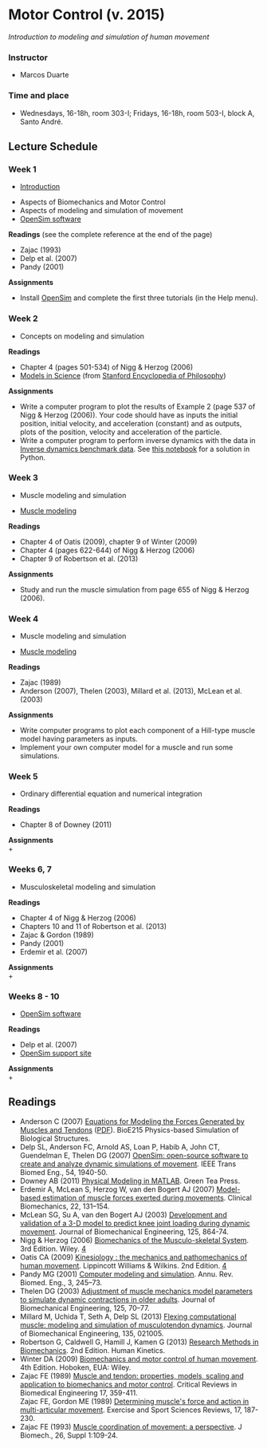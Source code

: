 # Motor Control (v. 2015)  
*Introduction to modeling and simulation of human movement*

### Instructor  
- Marcos Duarte 

### Time and place  
- Wednesdays, 16-18h, room 303-I; Fridays, 16-18h, room 503-I, block A, Santo André.

## Lecture Schedule

### Week 1   
- [Introduction](https://drive.google.com/open?id=0BxbW72zV7WmUTzdzWFgwelVMSW8&authuser=0)
 + Aspects of Biomechanics and Motor Control
 + Aspects of modeling and simulation of movement
 + [OpenSim software](https://simtk.org/home/opensim)

**Readings** (see the complete reference at the end of the page)
 + Zajac (1993)
 + Delp et al. (2007)
 + Pandy (2001)

**Assignments**   
 + Install [OpenSim](https://simtk.org/home/opensim) and complete the first three tutorials (in the Help menu).

### Week 2
- Concepts on modeling and simulation

**Readings**   
 + Chapter 4 (pages 501-534) of Nigg & Herzog (2006)
 + [Models in Science](http://plato.stanford.edu/entries/models-science/) (from [Stanford Encyclopedia of Philosophy](http://plato.stanford.edu/index.html))

**Assignments**   
 + Write a computer program to plot the results of Example 2 (page 537 of Nigg & Herzog (2006)). Your code should have as inputs the initial position, initial velocity, and acceleration (constant) and as outputs, plots of the position, velocity and acceleration of the particle.  
 + Write a computer program to perform inverse dynamics with the data in [Inverse dynamics benchmark data](http://isbweb.org/data/invdyn/index.html). See [this notebook](http://nbviewer.ipython.org/github/demotu/BMC/blob/master/notebooks/GaitAnalysis2D.ipynb) for a solution in Python.
 
### Week 3
- Muscle modeling and simulation  
 + [Muscle modeling](http://nbviewer.ipython.org/github/demotu/BMC/blob/master/notebooks/MuscleModeling.ipynb)  

**Readings**   
 + Chapter 4 of Oatis (2009), chapter 9 of Winter (2009)
 + Chapter 4 (pages 622-644) of Nigg & Herzog (2006)
 + Chapter 9 of Robertson et al. (2013)  

**Assignments**   
 + Study and run the muscle simulation from page 655 of Nigg & Herzog (2006).
 
### Week 4
- Muscle modeling and simulation
 + [Muscle modeling](http://nbviewer.ipython.org/github/demotu/BMC/blob/master/notebooks/MuscleModeling.ipynb)  
 
**Readings**   
 + Zajac (1989)  
 + Anderson (2007), Thelen (2003), Millard et al. (2013), McLean et al. (2003)

**Assignments**   
 + Write computer programs to plot each component of a Hill-type muscle model having parameters as inputs.
 + Implement your own computer model for a muscle and run some simulations.
 
### Week 5
- Ordinary differential equation and numerical integration

**Readings**   
 + Chapter 8 of Downey (2011)
 
**Assignments**   
 +    
 
### Weeks 6, 7
- Musculoskeletal modeling and simulation

**Readings**   
 + Chapter 4 of Nigg & Herzog (2006)  
 + Chapters 10 and 11 of Robertson et al. (2013)  
 + Zajac & Gordon (1989)
 + Pandy (2001)  
 + Erdemir et al. (2007)  
 
**Assignments**   
 +        
 
### Weeks 8 - 10
- [OpenSim software](https://simtk.org/home/opensim)   

**Readings**   
 + Delp et al. (2007)
 + [OpenSim support site](http://opensim.stanford.edu/support/index.html)   
 
**Assignments**   
 +    
 
## Readings

- Anderson C (2007) [Equations for Modeling the Forces Generated by Muscles and Tendons](https://docs.google.com/viewer?url=https%3A%2F%2Fsimtk.org%2Fdocman%2Fview.php%2F124%2F604%2FMuscleAndTendonForcesClayAnderson20070521.doc) ([PDF](https://drive.google.com/open?id=0BxbW72zV7WmUVUh0MldGOGZ6aHc&authuser=0)). BioE215 Physics-based Simulation of Biological Structures.  
- Delp SL, Anderson FC, Arnold AS, Loan P, Habib A, John CT, Guendelman E, Thelen DG (2007) [OpenSim: open-source software to create and analyze dynamic simulations of movement](http://www.ncbi.nlm.nih.gov/pubmed/18018689). IEEE Trans Biomed Eng., 54, 1940-50.   
- Downey AB (2011) [Physical Modeling in MATLAB](http://greenteapress.com/matlab/). Green Tea Press. 
- Erdemir A, McLean S, Herzog W, van den Bogert AJ (2007) [Model-based estimation of muscle forces exerted during movements](http://www.ncbi.nlm.nih.gov/pubmed/17070969). Clinical Biomechanics, 22, 131–154.  
- McLean SG, Su A, van den Bogert AJ (2003) [Development and validation of a 3-D model to predict knee joint loading during dynamic movement](http://www.ncbi.nlm.nih.gov/pubmed/14986412). Journal of Biomechanical Engineering, 125, 864-74.  
- Nigg & Herzog (2006) [Biomechanics of the Musculo-skeletal System](https://books.google.com.br/books?id=hOIeAQAAIAAJ&dq=editions:ISBN0470017678). 3rd Edition. Wiley. [4](https://drive.google.com/open?id=0BxbW72zV7WmUVlhPYk9NNm5HbTQ&authuser=0)  
- Oatis CA (2009) [Kinesiology : the mechanics and pathomechanics of human movement](https://books.google.com.br/books?id=SqZZSAAACAAJ). Lippincott Williams &​ Wilkins. 2nd Edition. [4](http://downloads.lww.com/wolterskluwer_vitalstream_com/sample-content/9780781774222_Oatis/samples/Oatis_CH04_045-068.pdf)
- Pandy MG (2001) [Computer modeling and simulation](https://drive.google.com/open?id=0BxbW72zV7WmUbXZBR2VRMnF5UTA&authuser=0). Annu. Rev. Biomed. Eng., 3, 245–73.  
- Thelen DG (2003) [Adjustment of muscle mechanics model parameters to simulate dynamic contractions in older adults](http://homepages.cae.wisc.edu/~thelen/pubs/jbme03.pdf). Journal of Biomechanical Engineering, 125, 70–77.  
- Millard M, Uchida T, Seth A, Delp SL (2013) [Flexing computational muscle: modeling and simulation of musculotendon dynamics](http://www.ncbi.nlm.nih.gov/pubmed/23445050). Journal of Biomechanical Engineering, 135, 021005.  
- Robertson G, Caldwell G, Hamill J, Kamen G (2013) [Research Methods in Biomechanics](http://books.google.com.br/books?id=gRn8AAAAQBAJ). 2nd Edition. Human Kinetics.  
- Winter DA (2009) [Biomechanics and motor control of human movement](http://books.google.com.br/books?id=_bFHL08IWfwC). 4th Edition. Hoboken, EUA: Wiley.   
- Zajac FE (1989) [Muscle and tendon: properties, models, scaling and application to biomechanics and motor control](https://drive.google.com/open?id=0BxbW72zV7WmUclNNaTd2TGVndFE&authuser=0). Critical Reviews in Biomedical Engineering 17, 359-411.   
Zajac FE, Gordon ME (1989) [Determining muscle's force and action in multi-articular movement](https://drive.google.com/open?id=0BxbW72zV7WmUcC1zSGpEOUxhWXM&authuser=0). Exercise and Sport Sciences Reviews, 17, 187-230.
- Zajac FE (1993) [Muscle coordination of movement: a perspective](http://e.guigon.free.fr/rsc/article/Zajac93.pdf). J Biomech., 26, Suppl 1:109-24.   
